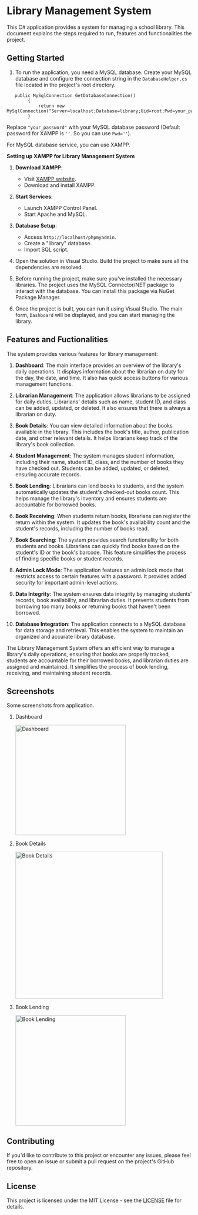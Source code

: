 # Library Management System

This C# application provides a system for managing a school library. This document explains the steps required to run, features and functionalities the project.

## Getting Started

1. To run the application, you need a MySQL database. Create your MySQL database and configure the connection string in the `DatabaseHelper.cs` file located in the project's root directory.

```
   public MySqlConnection GetDatabaseConnection()
        {
            return new MySqlConnection("Server=localhost;Database=library;Uid=root;Pwd=your_password");
        }
```
Replace `"your_password"` with your MySQL database password (Default password for XAMPP is `''`. So you can use `Pwd=''`).

For MySQL database service, you can use XAMPP.

   **Setting up XAMPP for Library Management System**
   
   1. **Download XAMPP**:
      - Visit [XAMPP website](https://www.apachefriends.org/index.html).
      - Download and install XAMPP.
   
   2. **Start Services**:
      - Launch XAMPP Control Panel.
      - Start Apache and MySQL.
   
   3. **Database Setup**:
      - Access `http://localhost/phpmyadmin`.
      - Create a "library" database.
      - Import SQL script.

2. Open the solution in Visual Studio. Build the project to make sure all the dependencies are resolved.

3. Before running the project, make sure you've installed the necessary libraries. The project uses the MySQL Connector/NET package to interact with the database. You can install this package via NuGet Package Manager.

4. Once the project is built, you can run it using Visual Studio. The main form, `Dashboard` will be displayed, and you can start managing the library.

## Features and Fuctionalities

The system provides various features for library management:

1. **Dashboard**: The main interface provides an overview of the library's daily operations. It displays information about the librarian on duty for the day, the date, and time. It also has quick access buttons for various management functions.

2. **Librarian Management**: The application allows librarians to be assigned for daily duties. Librarians' details such as name, student ID, and class can be added, updated, or deleted. It also ensures that there is always a librarian on duty.

3. **Book Details**: You can view detailed information about the books available in the library. This includes the book's title, author, publication date, and other relevant details. It helps librarians keep track of the library's book collection.

4. **Student Management**: The system manages student information, including their name, student ID, class, and the number of books they have checked out. Students can be added, updated, or deleted, ensuring accurate records.

5. **Book Lending**: Librarians can lend books to students, and the system automatically updates the student's checked-out books count. This helps manage the library's inventory and ensures students are accountable for borrowed books.

6. **Book Receiving**: When students return books, librarians can register the return within the system. It updates the book's availability count and the student's records, including the number of books read.

7. **Book Searching**: The system provides search functionality for both students and books. Librarians can quickly find books based on the student's ID or the book's barcode. This feature simplifies the process of finding specific books or student records.

8. **Admin Lock Mode**: The application features an admin lock mode that restricts access to certain features with a password. It provides added security for important admin-level actions.

9. **Data Integrity**: The system ensures data integrity by managing students' records, book availability, and librarian duties. It prevents students from borrowing too many books or returning books that haven't been borrowed.

10. **Database Integration**: The application connects to a MySQL database for data storage and retrieval. This enables the system to maintain an organized and accurate library database.

The Library Management System offers an efficient way to manage a library's daily operations, ensuring that books are properly tracked, students are accountable for their borrowed books, and librarian duties are assigned and maintained. It simplifies the process of book lending, receiving, and maintaining student records.

## Screenshots

Some screenshots from application.

1. Dashboard

   <img alt="Dashboard" height="300" src="https://github.com/erenyavas/LibraryAutomation/assets/69438893/d9de2c65-b294-438a-9670-918642224870">

2. Book Details

   <img alt="Book Details" height="400" src="https://github.com/erenyavas/LibraryAutomation/assets/69438893/aeda73de-89ce-4e59-b5d2-23c751124dfa">
   
3. Book Lending 

   <img alt="Book Lending" height="300" src="https://github.com/erenyavas/LibraryAutomation/assets/69438893/f512a0a7-4e4a-4a0c-8b6b-8230afff6149">


## Contributing

If you'd like to contribute to this project or encounter any issues, please feel free to open an issue or submit a pull request on the project's GitHub repository.

## License

This project is licensed under the MIT License - see the [LICENSE](LICENSE) file for details.

